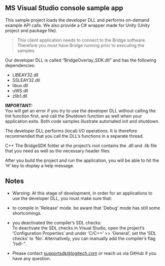 ## MS Visual Studio console sample app

This sample project  loads the developer DLL and performs on-demand example API calls. We also provide a C# wrapper made for Unity (Unity project and package file). 

> This client application needs to connect to the Bridge software. Therefore you must have Bridge running prior to executing the samples

Our developer DLL is called “BridgeOverlay_SDK.dll” and has the following dependencies:
* LIBEAY32.dll
* SSLEAY32.dll
* libuv.dll
* uWS.dll
* zlib1.dll


**IMPORTANT:** <br/>
You will get an error if you try to use the developer DLL without calling the Init function first, and call the Shutdown function as well when your application exits. Both code samples illustrate automated init and shutdown.

The developer DLL performs (local) I/O operations. It is therefore recommended that you call the DLL’s functions in a separate thread.

C++
The BridgeSDK folder at the project’s root contains the .dll and .lib file that you need as well as the necessary header files.

After you build the project and run the application, you will be able to hit the ‘H’ key to display a help message.





## Notes

* Warning: At this stage of development, in order for an applications to use the developer DLL, you must make sure that:

* to compile in 'Release' mode. be aware that 'Debug' mode has still some shortcomings.
* you deactivated the compiler’s SDL checks: <br/> To deactivate the SDL checks in Visual Studio, open the project’s ‘Configuration Properties’ and under ‘C/C++’ >> ‘General’, set the ‘SDL checks’ to ‘No’. Alternatively, you can manually add the compiler’s flag “/sdl-”.

* Please contact supportsdk@logitech.com or reach us via GitHub if you have any question.
